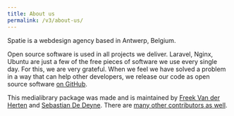 ```yaml
---
title: About us
permalink: /v3/about-us/
---
```

Spatie is a webdesign agency based in Antwerp, Belgium.

Open source software is used in all projects we deliver. Laravel, Nginx, Ubuntu are just a few 
of the free pieces of software we use every single day. For this, we are very grateful. 
When we feel we have solved a problem in a way that can help other developers, 
we release our code as open source software [on GitHub](https://spatie.be/opensource).

This medialibrary package was made and is maintained by [Freek Van der Herten](https://twitter.com/freekmurze) 
and [Sebastian De Deyne](https://twitter.com/sebdedeyne). There are [many other contributors
as well](https://github.com/spatie/laravel-medialibrary/graphs/contributors).
